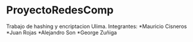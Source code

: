 # ProyectoRedesComp
Trabajo de hashing y encriptacion Ulima.
Integrantes:
*Mauricio Cisneros
*Juan Rojas
*Alejandro Son
*George Zuñiga